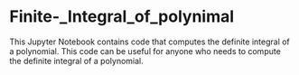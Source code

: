 # Finite-_Integral_of_polynimal
This Jupyter Notebook contains code that computes the definite integral of a polynomial.  This code can be useful for anyone who needs to compute the definite integral of a polynomial.

